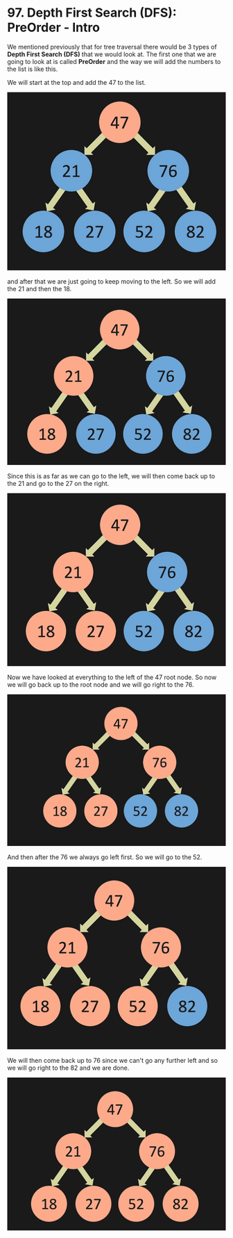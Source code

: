 # 97. Depth First Search (DFS): PreOrder - Intro

We mentioned previously that for tree traversal there would be 3 types of **Depth First Search (DFS)** that we would look at. The first one that we are going to look at is called **PreOrder** and the way we will add the numbers to the list is like this.

We will start at the top and add the 47 to the list.

![DFS 47](./images/dfs-47.jpg?raw=true "DFS 47")

and after that we are just going to keep moving to the left. So we will add the 21 and then the 18.

![DFS 21-18](./images/dfs-21-18.jpg?raw=true "DFS 21-18")

Since this is as far as we can go to the left, we will then come back up to the 21 and go to the 27 on the right.

![DFS 27](./images/dfs-27.jpg?raw=true "DFS 27")

Now we have looked at everything to the left of the 47 root node. So now we will go back up to the root node and we will go right to the 76.

![DFS 76](./images/dfs-76.jpg?raw=true "DFS 76")

And then after the 76 we always go left first. So we will go to the 52.

![DFS 52](./images/dfs-52.jpg?raw=true "DFS 52")

We will then come back up to 76 since we can't go any further left and so we will go right to the 82 and we are done.

![DFS 82](./images/dfs-82.jpg?raw=true "DFS 82")
